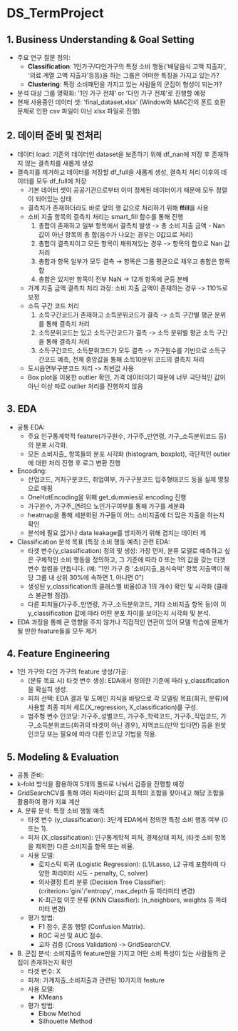 # DS_TermProject

## 1. Business Understanding & Goal Setting
- 주요 연구 질문 정의:
  - **Classification**: 1인가구/다인가구의 특정 소비 행동('배달음식 고액 지출자', '의료 계열 고액 지출자'등등)을 하는 그룹은 어떠한 특징을 가지고 있는가?
  - **Clustering**: 특정 소비패턴을 가지고 있는 사람들의 군집이 형성이 되는가?
- 분석 대상 그룹 명확화: '1인 가구 전체' or '다인 가구 전체'로 진행할 예정
- 현재 사용중인 데이터 셋: 'final_dataset.xlsx' (Window와 MAC간의 폰트 호환 문제로 인한 csv 파일이 아닌 xlsx 파일로 진행)

## 2. 데이터 준비 및 전처리
- 데이터 load: 기존의 데이터인 dataset을 보존하기 위해 df_nan에 저장 후 존재하지 않는 결측치를 새롭게 생성
- 결측치를 제거하고 데이터를 저장할 df_full을 새롭게 생성, 결측치 처리 이후의 데이터를 모두 df_full에 저장
  - 기본 데이터 셋이 공공기관으로부터 이미 정제된 데이터이기 때문에 모두 정렬이 되어있는 상태
  - 결측치가 존재하더라도 바로 앞의 행 값으로 처리하기 위해 **ffill**을 사용
  - 소비 지출 항목의 결측치 처리는 smart_fill 함수를 통해 진행
    1. 총합이 존재하고 일부 항목에서 결측치 발생 -> 총 소비 지출 금액 - Nan 값이 아닌 항목의 총 합(음수가 나오는 경우는 0값으로 처리)
    2. 총합이 결측치이고 모든 항목이 채워져있는 경우 -> 항목의 합으로 Nan 값 처리
    3. 총합과 항목 일부가 모두 결측 → 항목은 그룹 평균으로 채우고 총합은 항목합
    4. 총합은 있지만 항목이 전부 NaN → 12개 항목에 균등 분배
  - 가계 지출 금액 결측치 처리 과정: 소비 지출 금액이 존재하는 경우 -> 110%로 보정
  - 소득 구간 코드 처리
    1. 소득구간코드가 존재하고 소득분위코드가 결측 -> 소득 구간별 평균 분위를 통해 결측치 처리
    2. 소득분위코드는 있고 소득구간코드가 결측 -> 소득 분위별 평균 소득 구간을 통해 결측치 처리
    3. 소득구간코드, 소득분위코드가 모두 결측 -> 가구원수를 기반으로 소득구간코드 예측, 전체 중앙값을 통해 소득10분위 코드의 결측치 처리
  - 도시읍면부구분코드 처리 -> 최빈값 사용
  - Box plot을 이용한 outlier 확인, 가격 데이터이기 때문에 너무 극단적인 값이 아닌 이상 따로 outlier 처리를 진행하지 않음

## 3. EDA 
- 공통 EDA:
  - 주요 인구통계학적 feature(가구원수, 가구주_만연령, 가구_소득분위코드 등)의 분포 시각화.
  - 모든 소비지출_ 항목들의 분포 시각화 (histogram, boxplot), 극단적인 outier에 대한 처리 진행 후 로그 변환 진행
- Encoding:
  - 산업코드, 거처구분코드, 취업여부, 가구구분코드 입주형태코드 등을 실제 명칭으로 매핑
  - OneHotEncoding을 위해 get_dummies로 encoding 진행
  - 가구원수, 가구주_연려으 노인가구여부를 통해 가구를 세분화
  - heatmap을 통해 세분화된 가구들이 어느 소비지출에 더 많은 지출을 하는지 확인
  - 분석에 필요 없거나 data leakage를 방지하기 위해 겹치는 데이터 제
- Classification 분석 목표 (특정 소비 행동 예측) 관련 EDA:
   - 타겟 변수(y_classification) 정의 및 생성: 가장 먼저, 분류 모델로 예측하고 싶은 구체적인 소비 행동을 정의하고, 그 기준에 따라 0 또는 1의 값을 갖는 타겟 변수 컬럼을 만듭니다. (예: "1인 가구 중 '소비지출_음식숙박' 항목 지출액이 해당 그룹 내 상위 30%에 속하면 1, 아니면 0")
   - 생성된 y_classification의 클래스별 비율(0과 1의 개수) 확인 및 시각화 (클래스 불균형 점검).
   - 다른 피처들(가구주_만연령, 가구_소득분위코드, 기타 소비지출 항목 등)이 이 y_classification 값에 따라 어떤 분포 차이를 보이는지 시각화 및 분석.
- EDA 과정을 통해 큰 영향을 주지 않거나 직접적인 연관이 있어 모델 학습에 문제가 될 만한 feature들을 모두 제거
## 4. Feature Engineering
- 1인 가구와 다인 가구의 feature 생성/가공:
  - (분류 목표 시) 타겟 변수 생성: EDA에서 정의한 기준에 따라 y_classification을 확실히 생성.
  - 피처 선택: EDA 결과 및 도메인 지식을 바탕으로 각 모델링 목표(회귀, 분류)에 사용할 최종 피처 세트(X_regression, X_classification)를 구성.
  - 범주형 변수 인코딩: 가구주_성별코드, 가구주_학력코드, 가구주_직업코드, 가구_소득분위코드(회귀의 타겟이 아닌 경우), 지역코드(만약 있다면) 등을 원핫인코딩 또는 필요에 따라 다른 인코딩 기법을 적용.

## 5. Modeling & Evaluation
- 공통 준비:
 - k-fold 방식을 활용하여 5개의 폴드로 나눠서 검증을 진행할 예정
 - GridSearchCV를 통해 여러 파라미터 값의 최적의 조합을 찾아내고 해당 조합을 활용하여 평가 지표 계산
- A. 분류 분석: 특정 소비 행동 예측
  - 타겟 변수 (y_classification): 3단계 EDA에서 정의한 특정 소비 행동 여부 (0 또는 1).
  - 피처 (X_classification): 인구통계학적 피처, 경제상태 피처, (타겟 소비 항목을 제외한) 다른 소비지출 항목 또는 비율.
  - 사용 모델:
    - 로지스틱 회귀 (Logistic Regression): (L1/Lasso, L2 규제 포함하여 다양한 파라미터 시도 - penalty, C, solver)
    - 의사결정 트리 분류 (Decision Tree Classifier): (criterion='gini'/'entropy', max_depth 등 파라미터 변경)
    - K-최근접 이웃 분류 (KNN Classifier): (n_neighbors, weights 등 파라미터 변경)
  - 평가 방법:
    - F1 점수, 혼동 행렬 (Confusion Matrix).
    - ROC 곡선 및 AUC 점수.
    - 교차 검증 (Cross Validation) -> GridSearchCV.
- B. 군집 분석: 소비지출의 feature만을 가지고 어떤 소비 특성이 있는 사람들의 군집이 존재하는지 확인
  - 타겟 변수: X
  - 피쳐: 가계지출_소비지출과 관련된 10가지의 feature
  - 사용 모델:
    - KMeans
  - 평가 방법:
    - Elbow Method
    - Silhouette Method
